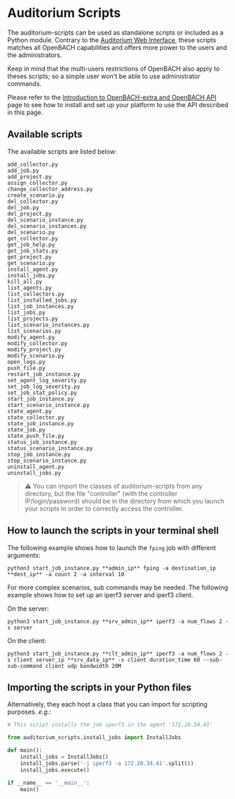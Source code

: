 # Auditorium Scripts

The auditorium-scripts can be used as standalone scripts or included as a Python module. Contrary to
the [Auditorium Web Interface][1], these scripts matches all OpenBACH capabilities and offers more
power to the users and the administrators.

Keep in mind that the multi-users restrictions of OpenBACH also apply to theses scripts; so a simple
user won't be able to use administrator commands.

Please refer to the [Introduction to OpenBACH-extra and OpenBACH API](/apis/README.md) page to see how
to install and set up your platform to use the API described in this page. 

## Available scripts

The available scripts are listed below:

```
add_collector.py
add_job.py
add_project.py
assign_collector.py
change_collector_address.py
create_scenario.py
del_collector.py
del_job.py
del_project.py
del_scenario_instance.py
del_scenario_instances.py
del_scenario.py
get_collector.py
get_job_help.py
get_job_stats.py
get_project.py
get_scenario.py
install_agent.py
install_jobs.py
kill_all.py
list_agents.py
list_collectors.py
list_installed_jobs.py
list_job_instances.py
list_jobs.py
list_projects.py
list_scenario_instances.py
list_scenarios.py
modify_agent.py
modify_collector.py
modify_project.py
modify_scenario.py
open_logs.py
push_file.py
restart_job_instance.py
set_agent_log_severity.py
set_job_log_severity.py
set_job_stat_policy.py
start_job_instance.py
start_scenario_instance.py
state_agent.py
state_collector.py
state_job_instance.py
state_job.py
state_push_file.py
status_job_instance.py
status_scenario_instance.py
stop_job_instance.py
stop_scenario_instance.py
uninstall_agent.py
uninstall_jobs.py
```

> :warning: You can import the classes of auditorium-scripts from any directory, but the
file "controller" (with the controller IP/login/password) should be in the directory from
which you launch your scripts in order to correctly access the controller.

## How to launch the scripts in your terminal shell

The following example shows how to launch the `fping` job with different arguments:

```
python3 start_job_instance.py **admin_ip** fping -a destination_ip **dest_ip** -a count 2 -a interval 10
```

For more complex scenarios, sub commands may be needed. 
The following example shows how to set up an iperf3 server and iperf3 client.

On the server: 
```
python3 start_job_instance.py **srv_admin_ip** iperf3 -a num_flows 2 -s server
```

On the client:
```
python3 start_job_instance.py **clt_admin_ip** iperf3 -a num_flows 2 -s client server_ip **srv_data_ip** -s client duration_time 60 --sub-sub-command client udp bandwidth 20M
```

## Importing the scripts in your Python files

Alternatively, they each host a class that you can import for scripting purposes. _e.g._:

``` python
# This script installs the job iperf3 in the agent '172.20.34.41'

from auditorium_scripts.install_jobs import InstallJobs

def main():
    install_jobs = InstallJobs()
    install_jobs.parse('-j iperf3 -a 172.20.34.41'.split())
    install_jobs.execute()

if __name__ == '__main__':
    main()
```


[1]: https://forge.net4sat.org/openbach/openbach/src/auditorium/README.md
